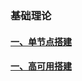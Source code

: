 ### 基础理论


#### [一、单节点搭建][1]
#### [一、高可用搭建][2]

[1]: https://github.com/firechiang/hadoop-test/tree/master/mapreduce/docs/1-setup-single-node.md
[2]: https://github.com/firechiang/hadoop-test/tree/master/mapreduce/docs/2-setup-cluster-node.md
